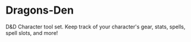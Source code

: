 # Dragons-Den
D&amp;D Character tool set. Keep track of your character's gear, stats, spells, spell slots, and more!
